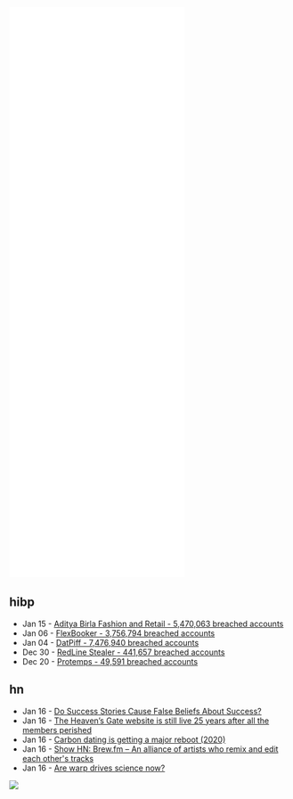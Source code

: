 ![Metrics](https://raw.githubusercontent.com/phixion/phixion/master/metrics.svg)

## hibp

<!--
for https://github.com/phixion/phixion/blob/main/.github/workflows/feeds.yml
-->
<!--START_SECTION:haveibeenpwnd-->
- Jan 15 - [Aditya Birla Fashion and Retail - 5,470,063 breached accounts](https://haveibeenpwned.com/PwnedWebsites#ABFRL)
- Jan 06 - [FlexBooker - 3,756,794 breached accounts](https://haveibeenpwned.com/PwnedWebsites#FlexBooker)
- Jan 04 - [DatPiff - 7,476,940 breached accounts](https://haveibeenpwned.com/PwnedWebsites#DatPiff)
- Dec 30 - [RedLine Stealer - 441,657 breached accounts](https://haveibeenpwned.com/PwnedWebsites#RedLineStealer)
- Dec 20 - [Protemps - 49,591 breached accounts](https://haveibeenpwned.com/PwnedWebsites#Protemps)
<!--END_SECTION:haveibeenpwnd-->

## hn

<!--
for https://github.com/phixion/phixion/blob/main/.github/workflows/feeds.yml
-->
<!--START_SECTION:hn-->
- Jan 16 - [Do Success Stories Cause False Beliefs About Success?](https://www.asc.upenn.edu/news-events/news/do-success-stories-cause-false-beliefs-about-success)
- Jan 16 - [The Heaven’s Gate website is still live 25 years after all the members perished](https://thebodyintl.com/cults/left-alive-and-unchanged-the-heavens-gate-website)
- Jan 16 - [Carbon dating is getting a major reboot (2020)](https://www.nature.com/articles/d41586-020-01499-y)
- Jan 16 - [Show HN: Brew.fm – An alliance of artists who remix and edit each other's tracks](https://www.brew.fm/)
- Jan 16 - [Are warp drives science now?](http://backreaction.blogspot.com/2022/01/are-warp-drives-science-now.html)
<!--END_SECTION:hn-->

<!--
for https://yhype.me
-->
![](https://hit.yhype.me/github/profile?user_id=13013670)
